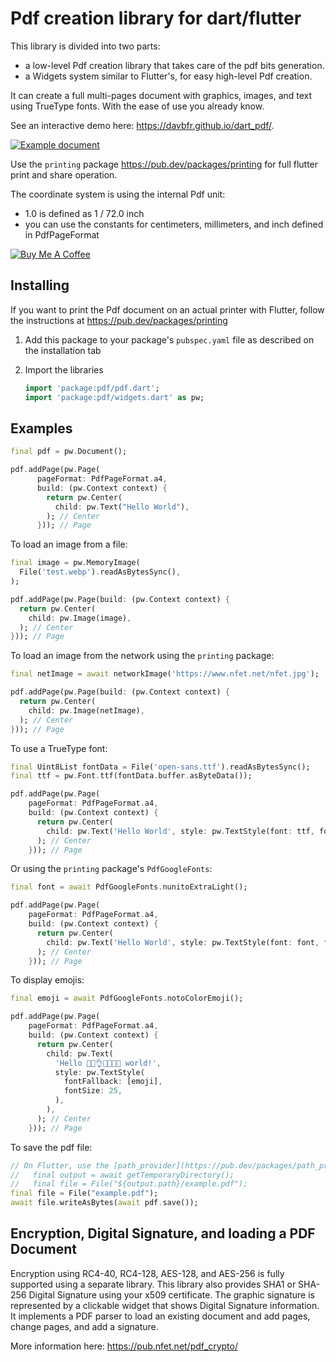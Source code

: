 # Pdf creation library for dart/flutter

This library is divided into two parts:

* a low-level Pdf creation library that takes care of the pdf bits generation.
* a Widgets system similar to Flutter's, for easy high-level Pdf creation.

It can create a full multi-pages document with graphics,
images, and text using TrueType fonts. With the ease of use you already know.

See an interactive demo here: <https://davbfr.github.io/dart_pdf/>.

<a href="https://davbfr.github.io/dart_pdf/">
<img alt="Example document" src="https://raw.githubusercontent.com/DavBfr/dart_pdf/master/pdf/example.jpg">
</a>

Use the `printing` package <https://pub.dev/packages/printing>
for full flutter print and share operation.

The coordinate system is using the internal Pdf unit:

* 1.0 is defined as 1 / 72.0 inch
* you can use the constants for centimeters, millimeters, and inch defined in PdfPageFormat

[![Buy Me A Coffee](https://bmc-cdn.nyc3.digitaloceanspaces.com/BMC-button-images/custom_images/orange_img.png "Buy Me A Coffee")](https://www.buymeacoffee.com/JORBmbw9h "Buy Me A Coffee")

## Installing

If you want to print the Pdf document on an actual printer with Flutter,
follow the instructions at <https://pub.dev/packages/printing>

1. Add this package to your package's `pubspec.yaml` file as described
   on the installation tab

2. Import the libraries

   ```dart
   import 'package:pdf/pdf.dart';
   import 'package:pdf/widgets.dart' as pw;
   ```

## Examples

```dart
final pdf = pw.Document();

pdf.addPage(pw.Page(
      pageFormat: PdfPageFormat.a4,
      build: (pw.Context context) {
        return pw.Center(
          child: pw.Text("Hello World"),
        ); // Center
      })); // Page
```

To load an image from a file:

```dart
final image = pw.MemoryImage(
  File('test.webp').readAsBytesSync(),
);

pdf.addPage(pw.Page(build: (pw.Context context) {
  return pw.Center(
    child: pw.Image(image),
  ); // Center
})); // Page
```

To load an image from the network using the `printing` package:

```dart
final netImage = await networkImage('https://www.nfet.net/nfet.jpg');

pdf.addPage(pw.Page(build: (pw.Context context) {
  return pw.Center(
    child: pw.Image(netImage),
  ); // Center
})); // Page
```

To use a TrueType font:

```dart
final Uint8List fontData = File('open-sans.ttf').readAsBytesSync();
final ttf = pw.Font.ttf(fontData.buffer.asByteData());

pdf.addPage(pw.Page(
    pageFormat: PdfPageFormat.a4,
    build: (pw.Context context) {
      return pw.Center(
        child: pw.Text('Hello World', style: pw.TextStyle(font: ttf, fontSize: 40)),
      ); // Center
    })); // Page
```

Or using the `printing` package's `PdfGoogleFonts`:

```dart
final font = await PdfGoogleFonts.nunitoExtraLight();

pdf.addPage(pw.Page(
    pageFormat: PdfPageFormat.a4,
    build: (pw.Context context) {
      return pw.Center(
        child: pw.Text('Hello World', style: pw.TextStyle(font: font, fontSize: 40)),
      ); // Center
    })); // Page
```

To display emojis:

```dart
final emoji = await PdfGoogleFonts.notoColorEmoji();

pdf.addPage(pw.Page(
    pageFormat: PdfPageFormat.a4,
    build: (pw.Context context) {
      return pw.Center(
        child: pw.Text(
          'Hello 🐒💁👌🎍😍🦊👨 world!',
          style: pw.TextStyle(
            fontFallback: [emoji],
            fontSize: 25,
          ),
        ),
      ); // Center
    })); // Page
```

To save the pdf file:

```dart
// On Flutter, use the [path_provider](https://pub.dev/packages/path_provider) library:
//   final output = await getTemporaryDirectory();
//   final file = File("${output.path}/example.pdf");
final file = File("example.pdf");
await file.writeAsBytes(await pdf.save());
```

## Encryption, Digital Signature, and loading a PDF Document

Encryption using RC4-40, RC4-128, AES-128, and AES-256 is fully supported using a separate library.
This library also provides SHA1 or SHA-256 Digital Signature using your x509 certificate. The graphic signature is represented by a clickable widget that shows Digital Signature information.
It implements a PDF parser to load an existing document and add pages, change pages, and add a signature.

More information here: <https://pub.nfet.net/pdf_crypto/>
